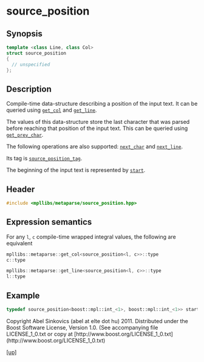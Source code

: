 # source_position

## Synopsis

```cpp
template <class Line, class Col>
struct source_position
{
  // unspecified
};
```

## Description

Compile-time data-structure describing a position of the input text. It can be
queried using [`get_col`](get_col.html) and [`get_line`](get_line.html).

The values of this data-structure store the last character that was parsed
before reaching that position of the input text. This can be queried using
[`get_prev_char`](get_prev_char).

The following operations are also supported: [`next_char`](next_char.html) and
[`next_line`](next_line.html).

Its tag is [`source_position_tag`](source_position_tag.html).

The beginning of the input text is represented by [`start`](start.html).

## Header

```cpp
#include <mpllibs/metaparse/source_position.hpp>
```

## Expression semantics

For any `l`, `c` compile-time wrapped integral values, the following are
equivalent

```cpp
mpllibs::metaparse::get_col<source_position<l, c>>::type
c::type
```

```cpp
mpllibs::metaparse::get_line<source_position<l, c>>::type
l::type
```

## Example

```cpp
typedef source_position<boost::mpl::int_<1>, boost::mpl::int_<1>> start;
```

<p class="copyright">
Copyright Abel Sinkovics (abel at elte dot hu) 2011.
Distributed under the Boost Software License, Version 1.0.
(See accompanying file LICENSE_1_0.txt or copy at
[http://www.boost.org/LICENSE_1_0.txt](http://www.boost.org/LICENSE_1_0.txt)
</p>

[[up]](reference.html)



